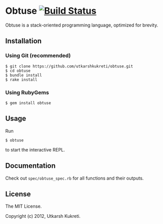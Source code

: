 # Obtuse [![Build Status](https://travis-ci.org/utkarshkukreti/obtuse.png)](https://travis-ci.org/utkarshkukreti/obtuse)


Obtuse is a stack-oriented programming language, optimized for brevity.

## Installation

### Using Git (recommended)

```
$ git clone https://github.com/utkarshkukreti/obtuse.git
$ cd obtuse
$ bundle install
$ rake install
```

### Using RubyGems

```
$ gem install obtuse
```

## Usage

Run

```
$ obtuse
```

to start the interactive REPL.

## Documentation

Check out `spec/obtuse_spec.rb` for all functions and their outputs.

## License

The MIT License.

Copyright (c) 2012, Utkarsh Kukreti.
